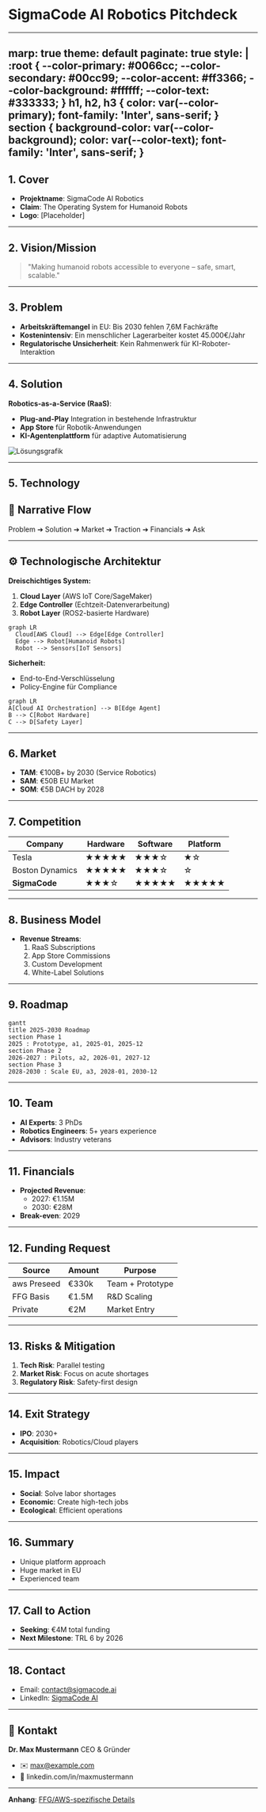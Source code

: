# SigmaCode AI Robotics Pitchdeck

---
marp: true
theme: default
paginate: true
style: |
  :root {
    --color-primary: #0066cc;
    --color-secondary: #00cc99;
    --color-accent: #ff3366;
    --color-background: #ffffff;
    --color-text: #333333;
  }
  h1, h2, h3 { color: var(--color-primary); font-family: 'Inter', sans-serif; }
  section { background-color: var(--color-background); color: var(--color-text); font-family: 'Inter', sans-serif; }
---

## 1. Cover
- **Projektname**: SigmaCode AI Robotics
- **Claim**: The Operating System for Humanoid Robots
- **Logo**: [Placeholder]

---

## 2. Vision/Mission
> "Making humanoid robots accessible to everyone – safe, smart, scalable."

---

## 3. Problem
- **Arbeitskräftemangel** in EU: Bis 2030 fehlen 7,6M Fachkräfte
- **Kostenintensiv**: Ein menschlicher Lagerarbeiter kostet 45.000€/Jahr
- **Regulatorische Unsicherheit**: Kein Rahmenwerk für KI-Roboter-Interaktion

---

## 4. Solution
**Robotics-as-a-Service (RaaS)**:
- **Plug-and-Play** Integration in bestehende Infrastruktur
- **App Store** für Robotik-Anwendungen
- **KI-Agentenplattform** für adaptive Automatisierung

![Lösungsgrafik](https://via.placeholder.com/800x400?text=Robot+in+Logistics)

---

## 5. Technology
<!-- Storyline Definition -->
## :triangular_flag_on_post: Narrative Flow
Problem ➔ Solution ➔ Market ➔ Traction ➔ Financials ➔ Ask

---

<!-- Slide 5: Technology -->
## :gear: Technologische Architektur

**Dreischichtiges System:**
1. **Cloud Layer** (AWS IoT Core/SageMaker)
2. **Edge Controller** (Echtzeit-Datenverarbeitung)
3. **Robot Layer** (ROS2-basierte Hardware)

```mermaid
graph LR
  Cloud[AWS Cloud] --> Edge[Edge Controller]
  Edge --> Robot[Humanoid Robots]
  Robot --> Sensors[IoT Sensors]
```

**Sicherheit:**
- End-to-End-Verschlüsselung
- Policy-Engine für Compliance

```mermaid
graph LR
A[Cloud AI Orchestration] --> B[Edge Agent]
B --> C[Robot Hardware]
C --> D[Safety Layer]
```

---

## 6. Market
- **TAM**: €100B+ by 2030 (Service Robotics)
- **SAM**: €50B EU Market
- **SOM**: €5B DACH by 2028

---

## 7. Competition
| Company       | Hardware | Software | Platform |
|---------------|----------|----------|----------|
| Tesla         | ★★★★★    | ★★★☆     | ★☆       |
| Boston Dynamics| ★★★★★    | ★★★☆     | ☆        |
| **SigmaCode** | ★★★☆     | ★★★★★    | ★★★★★    |

---

## 8. Business Model
- **Revenue Streams**:
  1. RaaS Subscriptions
  2. App Store Commissions
  3. Custom Development
  4. White-Label Solutions

---

## 9. Roadmap
```mermaid
gantt
title 2025-2030 Roadmap
section Phase 1
2025 : Prototype, a1, 2025-01, 2025-12
section Phase 2
2026-2027 : Pilots, a2, 2026-01, 2027-12
section Phase 3
2028-2030 : Scale EU, a3, 2028-01, 2030-12
```

---

## 10. Team
- **AI Experts**: 3 PhDs
- **Robotics Engineers**: 5+ years experience
- **Advisors**: Industry veterans

---

## 11. Financials
- **Projected Revenue**:
  - 2027: €1.15M
  - 2030: €28M
- **Break-even**: 2029

---

## 12. Funding Request
| Source       | Amount    | Purpose          |
|--------------|-----------|------------------|
| aws Preseed  | €330k     | Team + Prototype |
| FFG Basis    | €1.5M     | R&D Scaling      |
| Private      | €2M       | Market Entry     |

---

## 13. Risks & Mitigation
1. **Tech Risk**: Parallel testing
2. **Market Risk**: Focus on acute shortages
3. **Regulatory Risk**: Safety-first design

---

## 14. Exit Strategy
- **IPO**: 2030+
- **Acquisition**: Robotics/Cloud players

---

## 15. Impact
- **Social**: Solve labor shortages
- **Economic**: Create high-tech jobs
- **Ecological**: Efficient operations

---

## 16. Summary
- Unique platform approach
- Huge market in EU
- Experienced team

---

## 17. Call to Action
- **Seeking**: €4M total funding
- **Next Milestone**: TRL 6 by 2026

---

## 18. Contact
- Email: contact@sigmacode.ai
- LinkedIn: [SigmaCode AI](https://linkedin.com/company/sigmacode-ai)

---

<!-- Letzte Folie: Kontakt -->
## :email: Kontakt

**Dr. Max Mustermann**
CEO & Gründer

- ✉️ max@example.com
- 🔗 linkedin.com/in/maxmustermann

---

**Anhang**: [FFG/AWS-spezifische Details](./ffg-aws-anhaenge.md)
